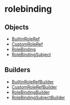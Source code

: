 # rolebinding

## Objects

 * <span class="badge object-type-interface"></span> [BuiltinRoleRef](./object-BuiltinRoleRef.md)
 * <span class="badge object-type-interface"></span> [CustomRoleRef](./object-CustomRoleRef.md)
 * <span class="badge object-type-interface"></span> [RoleBinding](./object-RoleBinding.md)
 * <span class="badge object-type-interface"></span> [RoleBindingSubject](./object-RoleBindingSubject.md)
## Builders

 * <span class="badge builder"></span> [BuiltinRoleRefBuilder](./builder-BuiltinRoleRefBuilder.md)
 * <span class="badge builder"></span> [CustomRoleRefBuilder](./builder-CustomRoleRefBuilder.md)
 * <span class="badge builder"></span> [RoleBindingBuilder](./builder-RoleBindingBuilder.md)
 * <span class="badge builder"></span> [RoleBindingSubjectBuilder](./builder-RoleBindingSubjectBuilder.md)
